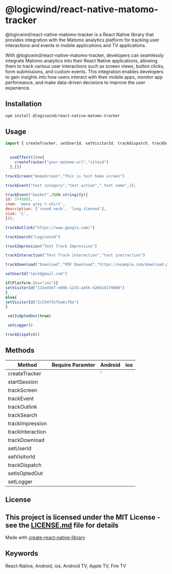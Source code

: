 # @logicwind/react-native-matomo-tracker

@logicwind/react-native-matomo-tracker is a React Native library that provides integration with the Matomo analytics platform for tracking user interactions and events in mobile applications and TV applications.

With @logicwind/react-native-matomo-tracker, developers can seamlessly integrate Matomo analytics into their React Native applications, allowing them to track various user interactions such as screen views, button clicks, form submissions, and custom events. This integration enables developers to gain insights into how users interact with their mobile apps, monitor app performance, and make data-driven decisions to improve the user experience.

## Installation

```sh
npm install @logicwind/react-native-matomo-tracker
```

## Usage

```js
import { createTracker, setUserId, setVisitorId, trackDispatch, trackDownload, trackEvent, trackImpression, trackInteraction, trackOutlink, trackScreen, trackSearch } from '@logicwind/react-native-matomo-tracker';
     
```

```js
  useEffect(()=>{
    createTracker("your-matomo-url","siteid")
  },[])

```

```js
trackScreen("HomeScreen","This is test home screen")

trackEvent("test category","test action"," test name",2);

trackEvent("basket",JSON.stringify({
id: 3745092,
item: 'mens grey t-shirt',
description: ['round neck', 'long sleeved'],
size: 'L',
}));

trackOutlink("https://www.google.com/")

trackSearch("Logicwind")

trackImpression("Test Track Impression")

trackInteraction("Test Track interaction","test inetraction")

trackDownload("Download","PDF Download","https://example.com/download.pdf")

setUserId("test@gmail.com")

if(Platform.OS=="ios"){
setVisitorId("123e4567-e89b-12d3-a456-426614174000")
} 
else{
setVisitorId("2c534f55fba6cf6e")
}

 setIsOptedOut(true)

 setLogger()

trackDispatch()

```

 

## Methods


| Method  | Require Paramter  | Android| ios |  
|-----------------|-----------------|-----------------|-----------------|
| createTracker | |'
| startSession | | 
| trackScreen | | 
| trackEvent |  | 
| trackOutlink |  | 
| trackSearch |  | 
| trackImpression |  | 
| trackInteraction |  | 
| trackDownload | | 
| setUserId | | 
| setVisitorId |   | 
| trackDispatch |  | 
| setIsOptedOut |  | 
| setLogger | | 


<!-- ## Contributing

See the [contributing guide](CONTRIBUTING.md) to learn how to contribute to the repository and the development workflow. -->

## License

This project is licensed under the MIT License - see the [LICENSE.md](LICENSE) file for details
---

Made with [create-react-native-library](https://github.com/callstack/react-native-builder-bob)


## Keywords

React-Native, Android, ios, Android TV, Apple TV, Fire TV